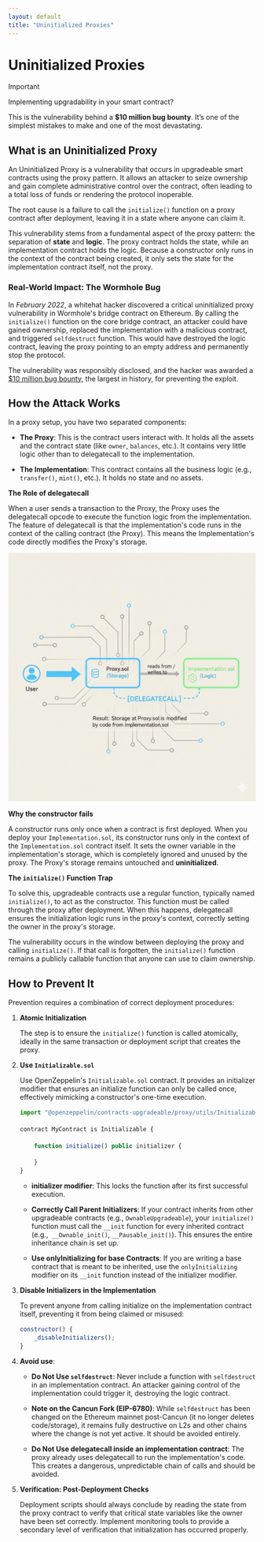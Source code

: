 ```yaml
---
layout: default
title: "Uninitialized Proxies"
---
```

# Uninitialized Proxies

> [!IMPORTANT]
> Implementing upgradability in your smart contract? 


This is the vulnerability behind a **$10 million bug bounty**. It’s one of the simplest mistakes to make and one of the most devastating.



## What is an Uninitialized Proxy

An Uninitialized Proxy is a vulnerability that occurs in upgradeable smart contracts using the proxy pattern. It allows an attacker to seize ownership and gain complete administrative control over the contract, often leading to a total loss of funds or rendering the protocol inoperable. 

The root cause is a failure to call the `initialize()` function on a proxy contract after deployment, leaving it in a state where anyone can claim it.

This vulnerability stems from a fundamental aspect of the proxy pattern: the separation of **state** and **logic**. The proxy contract holds the state, while an implementation contract holds the logic. Because a constructor only runs in the context of the contract being created, it only sets the state for the implementation contract itself, not the proxy.

### Real-World Impact: The Wormhole Bug

In _February 2022_, a whitehat hacker discovered a critical uninitialized proxy vulnerability in Wormhole's bridge contract on Ethereum. By calling the `initialize()` function on the core bridge contract, an attacker could have gained ownership, replaced the implementation with a malicious contract, and triggered `selfdestruct` function. This would have destroyed the logic contract, leaving the proxy pointing to an empty address and permanently stop the protocol.

The vulnerability was responsibly disclosed, and the hacker was awarded a [$10 million bug bounty](https://medium.com/immunefi/wormhole-uninitialized-proxy-bugfix-review-90250c41a43a), the largest in history, for preventing the exploit.

## How the Attack Works

In a proxy setup, you have two separated components:

* **The Proxy**: This is the contract users interact with. It holds all the assets and the contract state (like `owner`, `balances`, etc.). It contains very little logic other than to delegatecall to the implementation.

* **The Implementation**: This contract contains all the business logic (e.g., `transfer()`, `mint()`, etc.). It holds no state and no assets.

**The Role of delegatecall**

When a user sends a transaction to the Proxy, the Proxy uses the delegatecall opcode to execute the function logic from the implementation. The feature of delegatecall is that the implementation's code runs in the context of the calling contract (the Proxy). This means the Implementation's code directly modifies the Proxy's storage.

![Diagram of an uninitialized proxy attack](../assets/img/top10-imgA.png)

**Why the constructor fails**

A constructor runs only once when a contract is first deployed. When you deploy your `Implementation.sol`, its constructor runs only in the context of the `Implementation.sol` contract itself. It sets the owner variable in the implementation's storage, which is completely ignored and unused by the proxy. The Proxy's storage remains untouched and **uninitialized**.

**The `initialize()` Function Trap**

To solve this, upgradeable contracts use a regular function, typically named `initialize()`, to act as the constructor. This function must be called through the proxy after deployment. When this happens, delegatecall ensures the initialization logic runs in the proxy's context, correctly setting the owner in the proxy's storage.

The vulnerability occurs in the window between deploying the proxy and calling `initialize()`. If that call is forgotten, the `initialize()` function remains a publicly callable function that anyone can use to claim ownership.

## How to Prevent It

Prevention requires a combination of correct deployment procedures:

1. **Atomic Initialization**

    The step is to ensure the `initialize()` function is called atomically, ideally in the same transaction or deployment script that creates the proxy.

2. **Use `Initializable.sol`**

    Use OpenZeppelin's `Initializable.sol` contract. It provides an initializer modifier that ensures an initialize function can only be called once, effectively mimicking a constructor's one-time execution.

    ```js
    import "@openzeppelin/contracts-upgradeable/proxy/utils/Initializable.sol";

    contract MyContract is Initializable {

        function initialize() public initializer {
        
        }
    }
    ```

    * **initializer modifier**: This locks the function after its first successful execution.

    * **Correctly Call Parent Initializers**: If your contract inherits from other upgradeable contracts (e.g., `OwnableUpgradeable`), your `initialize()` function must call the `__init` function for every inherited contract (e.g.,` __Ownable_init()`, `__Pausable_init()`). This ensures the entire inheritance chain is set up.

    * **Use onlyInitializing for base Contracts**: If you are writing a base contract that is meant to be inherited, use the `onlyInitializing` modifier on its `__init` function instead of the initializer modifier.

3. **Disable Initializers in the Implementation**

    To prevent anyone from calling initialize on the implementation contract itself, preventing it from being claimed or misused:

    ```js
    constructor() {
        _disableInitializers();
    }
    ```
4. **Avoid use**:

    * **Do Not Use `selfdestruct`**: Never include a function with `selfdestruct` in an implementation contract. An attacker gaining control of the implementation could trigger it, destroying the logic contract.

    * **Note on the Cancun Fork (EIP-6780)**: While `selfdestruct` has been changed on the Ethereum mainnet post-Cancun (it no longer deletes code/storage), it remains fully destructive on L2s and other chains where the change is not yet active. It should be avoided entirely.

    * **Do Not Use delegatecall inside an implementation contract**: The proxy already uses delegatecall to run the implementation's code. This creates a dangerous, unpredictable chain of calls and should be avoided.

5. **Verification: Post-Deployment Checks**

    Deployment scripts should always conclude by reading the state from the proxy contract to verify that critical state variables like the owner have been set correctly. Implement monitoring tools to provide a secondary level of verification that initialization has occurred properly.